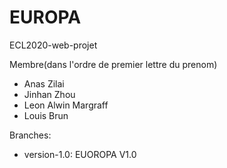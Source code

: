 # EUROPA
ECL2020-web-projet

Membre(dans l'ordre de premier lettre du prenom) 
 - Anas Zilai
 - Jinhan Zhou
 - Leon Alwin Margraff
 - Louis Brun

Branches:
 - version-1.0: EUOROPA V1.0
